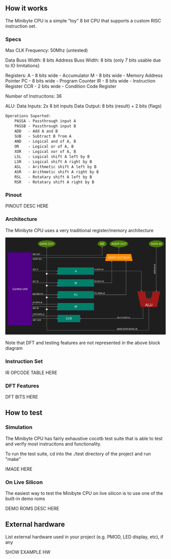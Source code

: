 <!---

This file is used to generate your project datasheet. Please fill in the information below and delete any unused
sections.

You can also include images in this folder and reference them in the markdown. Each image must be less than
512 kb in size, and the combined size of all images must be less than 1 MB.
-->

## How it works

The Minibyte CPU is a simple "toy" 8 bit CPU that supports a custom RISC instruction set.


### Specs

Max CLK Frequency: 50Mhz (untested)

Data Buss Width:    8 bits
Address Buss Width: 8 bits (only 7 bits usable due to IO limitations)

Registers:
    A   - 8 bits wide - Accumulator
    M   - 8 bits wide - Memory Address Pointer
    PC  - 8 bits wide - Program Counter
    IR  - 8 bits wide - Instruction Register
    CCR - 2 bits wide - Condition Code Register

Number of Instrucitons: 36

ALU:
    Data Inputs: 2x 8 bit inputs
    Data Output: 8 bits (result) + 2 bits (flags)

    Operations Suported:
        PASSA - Passthrough input A
        PASSB - Passthrough input B
        ADD   - Add A and B
        SUB   - Subtract B from A
        AND   - Logical and of A, B
        OR    - Logical or of A, B
        XOR   - Logical xor of A, B
        LSL   - Logical shift A left by B
        LSR   - Logical shift A right by B
        ASL   - Arithmetic shift A left by B
        ASR   - Arithmetic shift A right by B
        RSL   - Rotatary shift A left by B
        RSR   - Rotatary shift A right by B

### Pinout

PINOUT DESC HERE

### Architecture

The Minibyte CPU uses a very traditional register/memory architecture

![Minibyte Block Diagram](block_diagram.png)

Note that DFT and testing features are not represented in the above block diagram


### Instruction Set

IR OPCODE TABLE HERE

### DFT Features

DFT BITS HERE


## How to test

### Simulation

The Minibyte CPU has fairly exhaustive cocotb test suite that is able to test and verify most instrucitons and functionality.

To run the test suite, cd into the ./test directory of the project and run "make"

IMAGE HERE


### On Live Silicon

The easiest way to test the Minibyte CPU on live silicon is to use one of the built-in demo roms

DEMO ROMS DESC HERE


## External hardware

List external hardware used in your project (e.g. PMOD, LED display, etc), if any

SHOW EXAMPLE HW